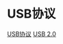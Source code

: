 # USB协议

[USB协议](https://www.usbzh.com/article/detail-607.html)
[USB 2.0](https://www.usbzh.com/article/detail-110.html)
